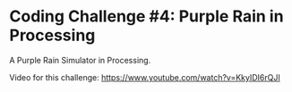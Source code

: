# Coding Challenge #4: Purple Rain in Processing

A Purple Rain Simulator in Processing.

Video for this challenge: https://www.youtube.com/watch?v=KkyIDI6rQJI
